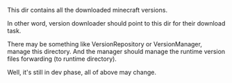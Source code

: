 This dir contains all the downloaded minecraft versions.

In other word, version downloader should point to this dir for their download task.

There may be something like VersionRepository or VersionManager, manage this directory.
And the manager should manage the runtime version files forwarding (to runtime directory).

Well, it's still in dev phase, all of above may change.
